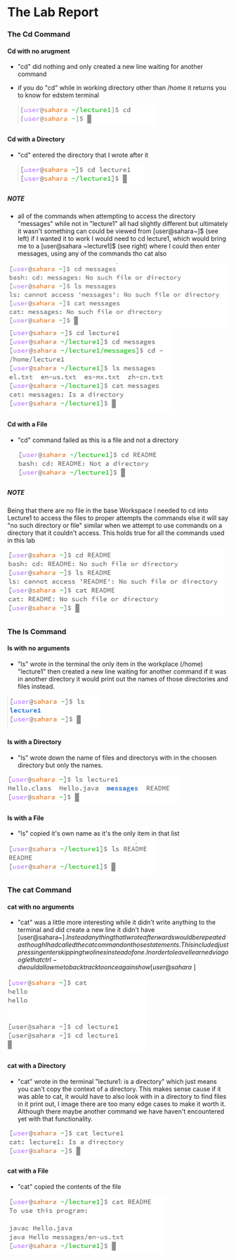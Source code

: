 
# The Lab Report 

### The Cd Command


#### Cd with no arugment

- "cd" did nothing and only created a new line waiting for another command


- if you do "cd" while in working directory other than /home it returns you to know for edstem terminal

  ![Image](No_Argument_cd_noHome.png)

#### Cd with a Directory 

- "cd" entered the directory that I wrote after it
  
  ![Image](Directory_cd.png)

##### NOTE

- all of the commands when attempting to access the directory "messages" while not in "lecture1" all had slightly different but ultimately it wasn't something can could be viewed from [user@sahara~]$ (see left) if I wanted it to work I would need to cd lecture1, which would bring me to a [user@sahara ~lecture1]$ (see right) where I could then enter messages, using any of the commands tho cat also

![Image](Directory_All_messages_lecture1Closed.png) ![Image](Directory_All_messages_lecture1Open.png)


#### Cd with a File

- "cd" command failed as this is a file and not a directory

  
  ![Image](File_cd.png)

##### NOTE

Being that there are no file in the base Workspace I needed to cd into Lecture1 to access the files to proper attempts the commands else it will say "no such directory or file" similar when we attempt to use commands on a directory that it couldn't access. This holds true for all the commands used in this lab

![Images](File_All_Error.png)



### The ls Command


#### ls with no arguments

- "ls" wrote in the terminal the only item in the workplace (/home) "lecture1" then created a new line waiting for another command if it was in another directory it would print out the names of those directories and files instead.

![Image](No_Argument_ls.png)

#### ls with a Directory

- "ls" wrote down the name of files and directorys with in the choosen directory but only the names.
  
![Image](Directory_ls_lecture1.png) 

#### ls with a File

- "ls" copied it's own name as it's the only item in that list
  
![Image](File_ls.png)



### The cat Command


#### cat with no arguments

- "cat" was a little more interesting while it didn't write anything to the terminal and did create a new line it didn't have [user@sahara~]$. Instead anything that I wrote afterwards would be repeated as though I had called the cat command on those statements. This included just pressing enter skipping two lines instead of one. In order to leave I learned via google that ctrl-d would allow me to back track to once again show [user@sahara~]$

![Image](No_Argument_cat.png)

#### cat with a Directory

- "cat" wrote in the terminal "lecture1: is a directory" which just means you can't copy the context of a directory. This makes sense cause if it was able to cat, it would have to also look with in a directory to find files in it print out, I image there are too many edge cases to make it worth it. Although there maybe another command we have haven't encountered yet with that functionality.

![Image](Directory_cat_lecture1.png)

#### cat with a File


- "cat" copied the contents of the file

![Image](File_cat.png)





